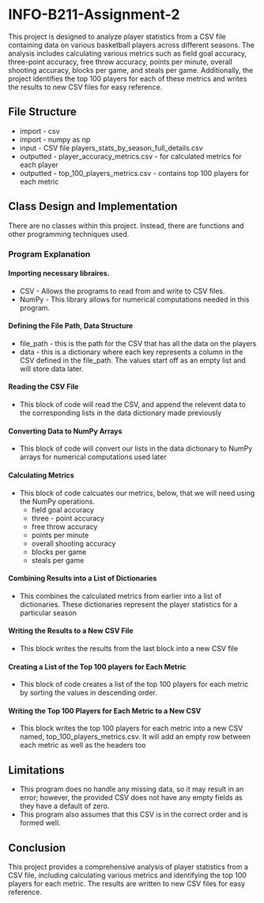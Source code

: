 # INFO-B211-Assignment-2

This project is designed to analyze player statistics from a CSV file containing data on various basketball players across different seasons. The analysis includes calculating various metrics such as field goal accuracy, three-point accuracy, free throw accuracy, points per minute, overall shooting accuracy, blocks per game, and steals per game. Additionally, the project identifies the top 100 players for each of these metrics and writes the results to new CSV files for easy reference.

## File Structure

  - import - csv
  - import - numpy as np
  - input - CSV file players_stats_by_season_full_details.csv
  - outputted - player_accuracy_metrics.csv - for calculated metrics for each player
  - outputted - top_100_players_metrics.csv - contains top 100 players for each metric

## Class Design and Implementation

There are no classes within this project. Instead, there are functions and other programming techniques used.

### Program Explanation

#### Importing necessary libraires.
  - CSV - Allows the programs to read from and write to CSV files.
  - NumPy - This library allows for numerical computations needed in this program.

#### Defining the File Path, Data Structure
  - file_path - this is the path for the CSV that has all the data on the players
  - data - this is a dictionary where each key represents a column in the CSV defined in the file_path. The values start off as an empty list and will store data later. 

#### Reading the CSV File
  - This block of code will read the CSV, and append the relevent data to the corresponding lists in the data dictionary made previously 

#### Converting Data to NumPy Arrays
  - This block of code will convert our lists in the data dictionary to NumPy arrays for numerical computations used later

#### Calculating Metrics
  - This block of code calcuates our metrics, below,  that we will need using the NumPy operations.
      - field goal accuracy
      - three - point accuracy
      - free throw accuracy
      - points per minute
      - overall shooting accuracy
      - blocks per game
      - steals per game

#### Combining Results into a List of Dictionaries
  - This combines the calculated metrics from earlier into a list of dictionaries. These dictionaries represent the player statistics for a particular season

#### Writing the Results to a New CSV File
  - This block writes the results from the last block into a new CSV file

#### Creating a List of the Top 100 players for Each Metric
  - This block of code creates a list of the top 100 players for each metric by sorting the values in descending order.

#### Writing the Top 100 Players for Each Metric to a New CSV
  - This block writes the top 100 players for each metric into a new CSV named, top_100_players_metrics.csv. It will add an empty row between each metric as well as the headers too

## Limitations
  - This program does no handle any missing data, so it may result in an error; however, the provided CSV does not have any empty fields as they have a default of zero.
  - This program also assumes that this CSV is in the correct order and is formed well.

## Conclusion
This project provides a comprehensive analysis of player statistics from a CSV file, including calculating various metrics and identifying the top 100 players for each metric. The results are written to new CSV files for easy reference. 

